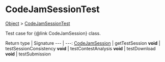 
# CodeJamSessionTest

[Object]() > [CodeJamSessionTest](nullfr/faylixe/googlecodejam/client/CodeJamSessionTest.md)


Test case for {@link CodeJamSession} class.

Return type | Signature
--- | ---:
[CodeJamSession](nullfr/faylixe/googlecodejam/client/CodeJamSession.md) | getTestSession
**void** | testSessionConsistency
**void** | testContestAnalysis
**void** | testDownload
**void** | testSubmission

